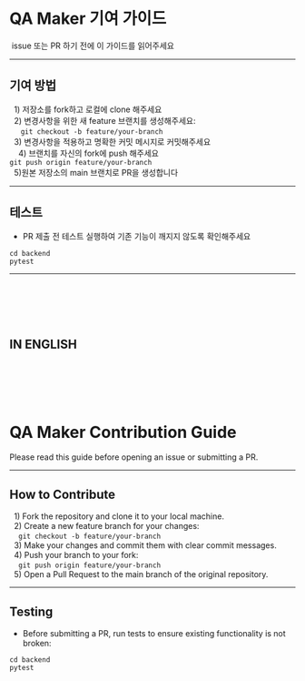 # QA Maker 기여 가이드
&nbsp;issue 또는 PR 하기 전에 이 가이드를 읽어주세요

---
## 기여 방법
&nbsp;&nbsp;1) 저장소를 fork하고 로컬에 clone 해주세요 <br>
&nbsp;&nbsp;2) 변경사항을 위한 새 feature 브랜치를 생성해주세요: <br>
&nbsp;&nbsp;&nbsp;&nbsp; ```git checkout -b feature/your-branch``` <br>
&nbsp;&nbsp;3) 변경사항을 적용하고 명확한 커밋 메시지로 커밋해주세요 <br>
&nbsp;&nbsp;&nbsp;&nbsp;4) 브랜치를 자신의 fork에 push 해주세요 <br>
```git push origin feature/your-branch``` <br>
&nbsp;&nbsp;5)원본 저장소의 main 브랜치로 PR을 생성합니다 <br>

---
## 테스트
- PR 제출 전 테스트 실행하여 기존 기능이 깨지지 않도록 확인해주세요
```
cd backend
pytest
```
---
<br>
<br>
<br>
<br>
<h2>IN ENGLISH </h2>
<br>
<br>
<br>
<br>

# QA Maker Contribution Guide
Please read this guide before opening an issue or submitting a PR.

---
## How to Contribute

&nbsp;&nbsp;1) Fork the repository and clone it to your local machine. <br>
&nbsp;&nbsp;2) Create a new feature branch for your changes: <br>
&nbsp;&nbsp;&nbsp;&nbsp;```git checkout -b feature/your-branch```<br>
&nbsp;&nbsp;3) Make your changes and commit them with clear commit messages. <br>
&nbsp;&nbsp;4) Push your branch to your fork: <br>
&nbsp;&nbsp;&nbsp;&nbsp;```git push origin feature/your-branch``` <br>
&nbsp;&nbsp;5) Open a Pull Request to the main branch of the original repository. <br>

---

## Testing
- Before submitting a PR, run tests to ensure existing functionality is not broken:
```
cd backend
pytest
```

